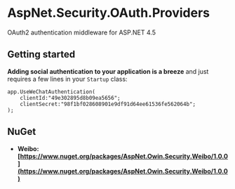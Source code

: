 # AspNet.Security.OAuth.Providers

OAuth2 authentication middleware for ASP.NET 4.5

## Getting started

**Adding social authentication to your application is a breeze** and just requires a few lines in your `Startup` class:

    app.UseWeChatAuthentication(
        clientId:"49e302895d8b09ea5656";
        clientSecret:"98f1bf028608901e9df91d64ee61536fe562064b";
    );

## NuGet
- **Weibo: [https://www.nuget.org/packages/AspNet.Owin.Security.Weibo/1.0.0](https://www.nuget.org/packages/AspNet.Owin.Security.Weibo/1.0.0)**

